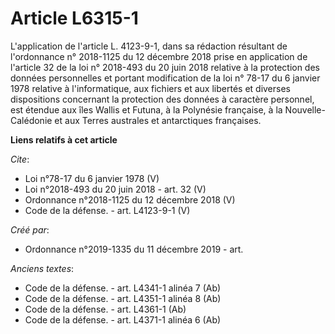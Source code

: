# Article L6315-1

L'application de l'article L. 4123-9-1, dans sa rédaction résultant de l'ordonnance n° 2018-1125 du 12 décembre 2018 prise en
application de l'article 32 de la loi n° 2018-493 du 20 juin 2018 relative à la protection des données personnelles et
portant modification de la loi n° 78-17 du 6 janvier 1978 relative à l'informatique, aux fichiers et aux libertés et diverses
dispositions concernant la protection des données à caractère personnel, est étendue aux îles Wallis et Futuna, à la
Polynésie française, à la Nouvelle-Calédonie et aux Terres australes et antarctiques françaises.

**Liens relatifs à cet article**

_Cite_:

  - Loi n°78-17 du 6 janvier 1978 (V)
  - Loi n°2018-493 du 20 juin 2018 - art. 32 (V)
  - Ordonnance n°2018-1125 du 12 décembre 2018 (V)
  - Code de la défense. - art. L4123-9-1 (V)

_Créé par_:

  - Ordonnance n°2019-1335 du 11 décembre 2019 - art.

_Anciens textes_:

  - Code de la défense. - art. L4341-1 alinéa 7 (Ab)
  - Code de la défense. - art. L4351-1 alinéa 8 (Ab)
  - Code de la défense. - art. L4361-1 (Ab)
  - Code de la défense. - art. L4371-1 alinéa 6 (Ab)
